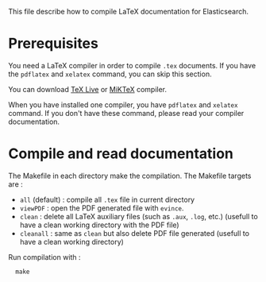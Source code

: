 This file describe how to compile LaTeX documentation for Elasticsearch.

Prerequisites
=============

You need a LaTeX compiler in order to compile `.tex` documents. If you have the `pdflatex` and `xelatex` command, you can skip this section.

You can download [TeX Live](https://www.tug.org/texlive/) or [MiKTeX](http://miktex.org/) compiler.

When you have installed one compiler, you have `pdflatex` and `xelatex` command. If you don't have these command, please read your compiler documentation.


Compile and read documentation
==============================

The Makefile in each directory make the compilation. The Makefile targets are :

 * `all` (default) : compile all `.tex` file in current directory
 * `viewPDF` : open the PDF generated file with `evince`.
 * `clean` : delete all LaTeX auxiliary files (such as `.aux`, `.log`, etc.) (usefull to have a clean working directory with the PDF file)
 * `cleanall` : same as `clean` but also delete PDF file generated (usefull to have a clean working directory)

Run compilation with :

      make